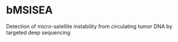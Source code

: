 # bMSISEA
Detection of micro-satellite instability from circulating tumor DNA by targeted deep sequencing
